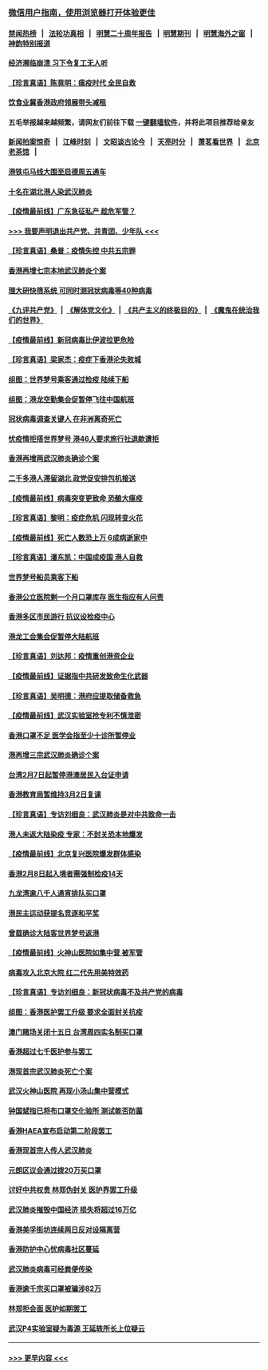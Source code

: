 ### [微信用户指南，使用浏览器打开体验更佳](https://github.com/gfw-breaker/banned-news1/blob/master/indexes/wechat-guide.md?t=0)
#### [禁闻热榜](热点新闻.md?t=0)  &nbsp;&nbsp;|&nbsp;&nbsp; [法轮功真相](https://github.com/gfw-breaker/truth/blob/master/README.md?t=0) &nbsp;&nbsp;|&nbsp;&nbsp; [明慧二十周年报告](https://github.com/gfw-breaker/mh-reports/blob/master/README.md?t=0) &nbsp;&nbsp;|&nbsp;&nbsp;[明慧期刊](https://github.com/gfw-breaker/mh-qikan) &nbsp;&nbsp;|&nbsp;&nbsp; [明慧海外之窗](https://github.com/gfw-breaker/mh-news/blob/master/README.md?t=0) &nbsp;&nbsp;|&nbsp;&nbsp; [神韵特别报道](https://github.com/gfw-breaker/mh-news/blob/master/shenyun.md?t=0)
#### [经济濒临崩溃 习下令复工无人听](../pages/nsc415/n11867269.md?t=02140555) 
#### [【珍言真语】陈竟明：瘟疫时代 全民自救](../pages/nsc415/n11866765.md?t=02140555) 
#### [饮食业冀香港政府领展带头减租](../pages/nsc415/n11864876.md?t=02140555) 
#### 五毛举报越来越频繁，请网友们前往下载 [一键翻墙软件](https://github.com/gfw-breaker/ssr-accounts)，并将此项目推荐给亲友
#### [新闻拍案惊奇](https://github.com/gfw-breaker/banned-news1/blob/master/pages/link4.md) &nbsp;&nbsp;|&nbsp;&nbsp; [江峰时刻](https://github.com/gfw-breaker/banned-news1/blob/master/pages/link4.md) &nbsp;&nbsp;|&nbsp;&nbsp; [文昭谈古论今](https://github.com/gfw-breaker/banned-news1/blob/master/pages/link4.md) &nbsp;&nbsp;|&nbsp;&nbsp; [天亮时分](https://github.com/gfw-breaker/banned-news1/blob/master/pages/link4.md) &nbsp;&nbsp;|&nbsp;&nbsp; [萧茗看世界](https://github.com/gfw-breaker/banned-news1/blob/master/pages/link4.md) &nbsp;&nbsp;|&nbsp;&nbsp; [北京老茶馆](https://github.com/gfw-breaker/banned-news1/blob/master/pages/link4.md) &nbsp;&nbsp;|&nbsp;&nbsp; 
#### [港铁屯马线大围至启德周五通车](../pages/nsc415/n11864842.md?t=02140555) 
#### [十名在湖北港人染武汉肺炎](../pages/nsc415/n11864807.md?t=02140555) 
#### [【疫情最前线】广东急征私产 趁危军管？](../pages/nsc415/n11864205.md?t=02140555) 
#### [>>> 我要声明退出共产党、共青团、少年队 <<<](https://github.com/begood0513/goodnews/blob/master/quit/letter.md) 
#### [【珍言真语】桑普：疫情失控 中共五宗罪](../pages/nsc415/n11864157.md?t=02140555) 
#### [香港再增七宗本地武汉肺炎个案](../pages/nsc415/n11862405.md?t=02140555) 
#### [理大研快筛系统 可同时测冠状病毒等40种病毒](../pages/nsc415/n11862376.md?t=02140555) 
#### [《九评共产党》](https://github.com/begood0513/9ping.md/blob/master/README.md) &nbsp;|&nbsp; [《解体党文化》](../../../../jtdwh.md/blob/master/README.md)  &nbsp;|&nbsp; [《共产主义的终极目的》](../../../../gczydzjmd.md/blob/master/README.md) &nbsp;|&nbsp; [《魔鬼在统治我们的世界》](../../../../mgztzwmdsj.md/blob/master/README.md) 
#### [【疫情最前线】新冠病毒比伊波拉更危险](../pages/nsc415/n11862199.md?t=02140555) 
#### [【珍言真语】梁家杰：疫症下香港沦失败城](../pages/nsc415/n11861588.md?t=02140555) 
#### [组图：世界梦号乘客通过检疫 陆续下船](../pages/nsc415/n11858302.md?t=02140555) 
#### [组图：港龙空勤集会促暂停飞往中国航班](../pages/nsc415/n11858190.md?t=02140555) 
#### [冠状病毒调查关键人 在非洲离奇死亡](../pages/nsc415/n11859798.md?t=02140555) 
#### [忧疫情拒搭世界梦号 港46人要求旅行社退款遭拒](../pages/nsc415/n11859849.md?t=02140555) 
#### [香港再增两武汉肺炎确诊个案](../pages/nsc415/n11859833.md?t=02140555) 
#### [二千多港人滞留湖北 政党促安排包机接送](../pages/nsc415/n11859831.md?t=02140555) 
#### [【疫情最前线】病毒突变更致命 恐酿大瘟疫](../pages/nsc415/n11859604.md?t=02140555) 
#### [【珍言真语】黎明：疫症危机 闪现转变火花](../pages/nsc415/n11859199.md?t=02140555) 
#### [【疫情最前线】死亡人数恐上万 6成病逝家中](../pages/nsc415/n11856687.md?t=02140555) 
#### [【珍言真语】潘东凯：中国成疫国 港人自救](../pages/nsc415/n11856962.md?t=02140555) 
#### [世界梦号船员乘客下船](../pages/nsc415/n11856883.md?t=02140555) 
#### [香港公立医院剩一个月口罩库存 医生指应有人问责](../pages/nsc415/n11856875.md?t=02140555) 
#### [香港多区市民游行 抗议设检疫中心](../pages/nsc415/n11856866.md?t=02140555) 
#### [港龙工会集会促暂停大陆航班](../pages/nsc415/n11856840.md?t=02140555) 
#### [【珍言真语】刘达邦：疫情重创港资企业](../pages/nsc415/n11854274.md?t=02140555) 
#### [【疫情最前线】证据指中共研发致命生化武器](../pages/nsc415/n11853087.md?t=02140555) 
#### [【珍言真语】吴明德：港府应提取储备救急](../pages/nsc415/n11852734.md?t=02140555) 
#### [【疫情最前线】武汉实验室抢专利不慎泄密](../pages/nsc415/n11850310.md?t=02140555) 
#### [香港口罩不足 医学会指至少十诊所暂停业](../pages/nsc415/n11850301.md?t=02140555) 
#### [港再增三宗武汉肺炎确诊个案](../pages/nsc415/n11850328.md?t=02140555) 
#### [台湾2月7日起暂停港澳居民入台证申请](../pages/nsc415/n11850304.md?t=02140555) 
#### [香港教育局暂维持3月2日复课](../pages/nsc415/n11850260.md?t=02140555) 
#### [【珍言真语】专访刘细良：武汉肺炎是对中共致命一击](../pages/nsc415/n11849934.md?t=02140555) 
#### [港人未返大陆染疫 专家：不封关恐本地爆发](../pages/nsc415/n11848021.md?t=02140555) 
#### [【疫情最前线】北京复兴医院爆发群体感染](../pages/nsc415/n11847626.md?t=02140555) 
#### [香港2月8日起入境者需强制检疫14天](../pages/nsc415/n11847658.md?t=02140555) 
#### [九龙湾逾八千人通宵排队买口罩](../pages/nsc415/n11847647.md?t=02140555) 
#### [港民主运动获提名竞逐和平奖](../pages/nsc415/n11847633.md?t=02140555) 
#### [曾载确诊大陆客世界梦号返港](../pages/nsc415/n11847608.md?t=02140555) 
#### [【疫情最前线】火神山医院如集中营 被军管](../pages/nsc415/n11847524.md?t=02140555) 
#### [病毒攻入北京大院 红二代先用美特效药](../pages/nsc415/n11847427.md?t=02140555) 
#### [【珍言真语】专访刘细良：新冠状病毒不及共产党的病毒](../pages/nsc415/n11847164.md?t=02140555) 
#### [组图：香港医护罢工升级 要求全面封关抗疫](../pages/nsc415/n11844107.md?t=02140555) 
#### [澳门赌场关闭十五日 台湾周四实名制买口罩](../pages/nsc415/n11845083.md?t=02140555) 
#### [香港超过七千医护参与罢工](../pages/nsc415/n11845051.md?t=02140555) 
#### [港现首宗武汉肺炎死亡个案](../pages/nsc415/n11844998.md?t=02140555) 
#### [武汉火神山医院 再现小汤山集中营模式](../pages/nsc415/n11844763.md?t=02140555) 
#### [钟国斌指已将布口罩交化验所 测试能否防菌](../pages/nsc415/n11842783.md?t=02140555) 
#### [香港HAEA宣布启动第二阶段罢工](../pages/nsc415/n11842723.md?t=02140555) 
#### [香港现首宗人传人武汉肺炎](../pages/nsc415/n11842766.md?t=02140555) 
#### [元朗区议会通过拨20万买口罩](../pages/nsc415/n11842754.md?t=02140555) 
#### [讨好中共权贵 林郑伪封关 医护界罢工升级](../pages/nsc415/n11842359.md?t=02140555) 
#### [武汉肺炎摧毁中国经济 损失将超过16万亿](../pages/nsc415/n11839723.md?t=02140555) 
#### [香港美孚街坊连续两日反对设隔离营](../pages/nsc415/n11839962.md?t=02140555) 
#### [香港防护中心忧病毒社区蔓延](../pages/nsc415/n11839933.md?t=02140555) 
#### [武汉肺炎病毒可经粪便传染](../pages/nsc415/n11839939.md?t=02140555) 
#### [香港逾千宗买口罩被骗涉82万](../pages/nsc415/n11839914.md?t=02140555) 
#### [林郑拒会面 医护如期罢工](../pages/nsc415/n11839892.md?t=02140555) 
#### [武汉P4实验室疑为毒源 王延轶所长上位疑云](../pages/nsc415/n11835543.md?t=02140555) 

----
#### [ >>> 更早内容 <<< ](../indexes/nsc415-earlier.md)
